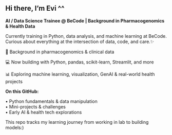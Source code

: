 
## Hi there, I’m Evi ^^

**AI / Data Science Trainee @ BeCode | Background in Pharmacogenomics & Health Data**

Currently training in Python, data analysis, and machine learning at BeCode. Curious about everything at the intersection of data, code, and care.✨

🧪 Background in pharmacogenomics & clinical data

💻 Now building with Python, pandas, scikit-learn, Streamlit, and more

📊 Exploring machine learning, visualization, GenAI & real-world health projects


**On this GitHub:** 

• Python fundamentals & data manipulation  
• Mini-projects & challenges  
• Early AI & health tech explorations  

This repo tracks my learning journey from working in lab to building models:)
